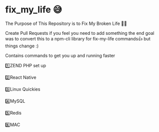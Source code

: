 # fix_my_life :sweat_smile:

The Purpose of This Repository is to Fix My Broken Life :doughnut::pensive:

Create Pull Requests if you feel you need to add something the end goal was to convert this to a npm-cli library for fix-my-life commands:thumbsup: but things change :)

Contains commands to get you up and running faster 

:one:ZEND PHP set up

:two:React Native 

:three:Linux Quickies

:four:MySQL

:five:Redis

:six:MAC

